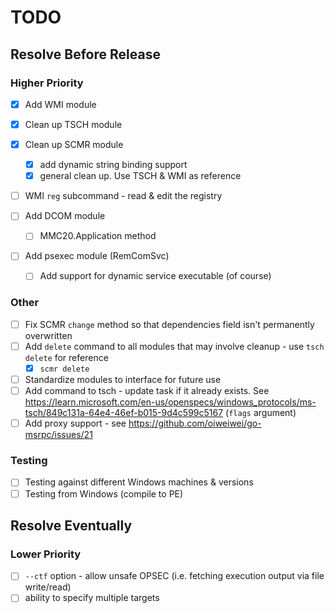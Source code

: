 # TODO

## Resolve Before Release

### Higher Priority
- [X] Add WMI module
- [X] Clean up TSCH module

- [X] Clean up SCMR module 
  - [X] add dynamic string binding support
  - [X] general clean up. Use TSCH & WMI as reference

- [ ] WMI `reg` subcommand - read & edit the registry

- [ ] Add DCOM module
  - [ ] MMC20.Application method

- [ ] Add psexec module (RemComSvc)
  - [ ] Add support for dynamic service executable (of course)


### Other
 
- [ ] Fix SCMR `change` method so that dependencies field isn't permanently overwritten
- [ ] Add `delete` command to all modules that may involve cleanup - use `tsch delete` for reference
  - [X] `scmr delete`
- [ ] Standardize modules to interface for future use
- [ ] Add command to tsch - update task if it already exists. See https://learn.microsoft.com/en-us/openspecs/windows_protocols/ms-tsch/849c131a-64e4-46ef-b015-9d4c599c5167 (`flags` argument)
- [ ] Add proxy support - see https://github.com/oiweiwei/go-msrpc/issues/21

### Testing

- [ ] Testing against different Windows machines & versions
- [ ] Testing from Windows (compile to PE)

## Resolve Eventually

### Lower Priority

- [ ] `--ctf` option - allow unsafe OPSEC (i.e. fetching execution output via file write/read)
- [ ] ability to specify multiple targets